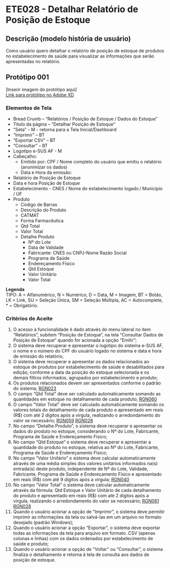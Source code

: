 # ETE028 - Detalhar Relatório de Posição de Estoque 

## Descrição (modelo história de usuário)
Como usuário quero detalhar o relatório de posição de estoque de produtos no estabelecimento de saúde para visualizar as informações que serão apresentadas no relatório. 

## Protótipo 001

[Inserir imagem do protótipo aqui]  
[Link para protótipo no Adobe XD](https://xd.adobe.com/view/153e76da-8687-401d-a008-4ba101ed6f9b-406d/)

### Elementos de Tela 
* Bread Crumb – “Relatórios / Posição de Estoque / Dados do Estoque” 
* Título da página – “Detalhar Posição de Estoque” 
* “Seta” – M - retorna para a Tela Inicial/Dashboard 
* “Imprimir” – BT 
* “Exportar CSV” – BT 
* “Consultar” – BT 
* Logotipo e-SUS AF - M 
* Cabeçalho:  
    * Emitido por: CPF / Nome completo do usuário que emitiu o relatório (anonimizar os dados)  
    * Data e Hora da emissão: 
* Relatório de Posição de Estoque 
* Data e hora Posição de Estoque  
* Estabelecimento - CNES / Nome do estabelecimento logado / Município / UF  
* Produto 
    * Código de Barras 
    * Descrição do Produto 
    * CATMAT 
    * Forma Farmacêutica 
    * Qtd Total 
    * Valor Total  
    * Detalhe Produto 
        * Nº do Lote 
        * Data de Validade 
        * Fabricante: CNES ou CNPJ-Nome Razão Social  
        * Programa de Saúde 
        * Endereçamento Físico 
        * Qtd Estoque 
        * Valor Unitário  
        * Valor Total  

**Legenda**  
TIPO: A = Alfanumérico, N = Numérico, D = Data, M = Imagem, BT = Botão, LK = Link, SU = Seleção Única, SM = Seleção Múltipla, AC = Autocomplete, * = Obrigatório.
 
### Critérios de Aceite 
1. O acesso à funcionalidade é dado através do menu lateral no item “Relatórios”, subitem “Posição de Estoque”, na tela “Consultar Dados de Posição de Estoque” quando for acionada a opção “Emitir”; 
2. O sistema deve recuperar e apresentar o logotipo do sistema e-SUS AF, o nome e o número do CPF do usuário logado no sistema e data e hora de emissão do relatório; 
3. O sistema deve recuperar e apresentar os dados relacionados ao estoque de produtos por estabelecimento de saúde e desabilitados para edição, conforme a data da posição do estoque selecionada e os demais filtros informados, agrupados por estabelecimento e produto; 
4. Os produtos relacionados devem ser apresentados conforme o padrão do sistema; [RGN023](DocumentoDeRegrasv2.md#rgn023) 
5. O campo “Qtd Total” deve ser calculado automaticamente somando as quantidades em estoque no detalhamento de cada produto; [RGN060](DocumentoDeRegrasv2.md#rgn060) 
6. O campo “Valor Total” deve ser calculado automaticamente somando os valores totais do detalhamento de cada produto e apresentado em reais (R$) com até 2 dígitos após a virgula, realizando o arredondamento do valor se necessário; [RGN059](DocumentoDeRegrasv2.md#rgn059) [RGN028](DocumentoDeRegrasv2.md#rgn028)
7. No campo “Detalhe Produto”, o sistema deve recuperar e apresentar os dados do produto no estoque, considerando o Nº do Lote, Fabricante, Programa de Saúde e Endereçamento Físico; 
8. No campo “Qtd Estoque” o sistema deve recuperar e apresentar a quantidade do produto no estoque, relativa ao Nº do Lote, Fabricante, Programa de Saúde e Endereçamento Físico; 
9. No campo “Valor Unitário” o sistema deve calcular automaticamente através de uma média simples dos valores unitários informados na(s) entrada(s) deste produto, independente de Nº do Lote, Validade, Fabricante, Programa de Saúde e Endereçamento Físico e apresentado em reais (R$) com até 9 dígitos após a virgula; [RGN040](DocumentoDeRegrasv2.md#rgn040) 
10. No campo “Valor Total” o sistema deve calcular automaticamente através da fórmula: Qtd Estoque x Valor Unitário de cada detalhamento do produto e apresentado em reais (R$) com até 2 dígitos após a virgula, realizando o arredondamento do valor se necessário; [RGN061](DocumentoDeRegrasv2.md#rgn061) [RGN028](DocumentoDeRegrasv2.md#rgn028)  
11. Quando o usuário acionar a opção de “Imprimir”, o sistema deve permitir imprimir as informações da tela ou salvá-las em um arquivo no formato desejado (padrão Windows); 
12. Quando o usuário acionar a opção “Exportar”, o sistema deve exportar todas as informações da tela para arquivo em formato .CSV (apenas colunas e linhas) com os dados ordenados por estabelecimento de saúde e produto; 
13. Quando o usuário acionar a opção de “Voltar” ou “Consultar”, o sistema finaliza o detalhamento e retorna à tela de consulta aos dados de posição de estoque.  